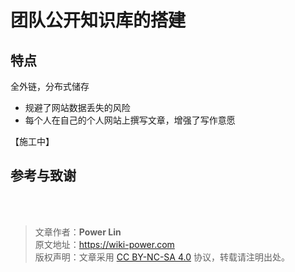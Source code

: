 # 团队公开知识库的搭建

## 特点

全外链，分布式储存

- 规避了网站数据丢失的风险
- 每个人在自己的个人网站上撰写文章，增强了写作意愿

【施工中】

## 参考与致谢 



<br />

<br />

> 文章作者：**Power Lin**  
> 原文地址：<https://wiki-power.com>  
> 版权声明：文章采用 [CC BY-NC-SA 4.0](https://creativecommons.org/licenses/by/4.0/deed.zh) 协议，转载请注明出处。


